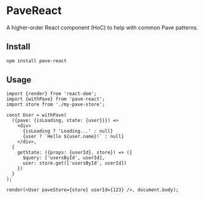 # PaveReact

A higher-order React component (HoC) to help with common Pave patterns.

## Install

```bash
npm install pave-react
```

## Usage

```
import {render} from 'react-dom';
import {withPave} from 'pave-react';
import store from './my-pave-store';

const User = withPave(
  ({pave: {isLoading, state: {user}}}) =>
    <div>
      {isLoading ? 'Loading...' : null}
      {user ? `Hello ${user.name}!` : null}
    </div>,
  {
    getState: ({props: {userId}, store}) => ({
      $query: ['usersById', userId],
      user: store.get(['usersById', userId])
    })
  }
);

render(<User paveStore={store} userId={123} />, document.body);
```
